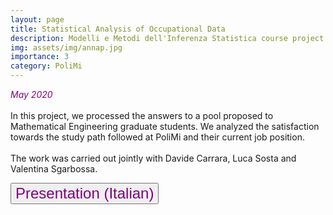 ```yaml
---
layout: page
title: Statistical Analysis of Occupational Data
description: Modelli e Metodi dell'Inferenza Statistica course project
img: assets/img/annap.jpg
importance: 3
category: PoliMi
---
```


<em style="color:purple"> May 2020 </em>
<br>
<br>
In this project, we processed the answers to a pool proposed to Mathematical Engineering graduate students. We analyzed the satisfaction towards the study path followed at PoliMi and their current job position.
<br>
<br>
The work was carried out jointly with Davide Carrara, Luca Sosta and Valentina Sgarbossa.

<a href="https://prezi.com/stzgrxfly1-n/"><button style="font-size:24px;color:purple">Presentation (Italian) <i class="fa fa-file-pdf"></i></button></a>